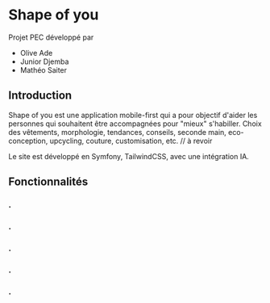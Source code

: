 # Shape of you

Projet PEC développé par 
- Olive Ade
- Junior Djemba 
- Mathéo Saiter

## Introduction

Shape of you est une application mobile-first qui a pour objectif d'aider les personnes qui souhaitent être accompagnées pour "mieux" s'habiller. Choix des vêtements, morphologie, tendances, conseils, seconde main, eco-conception, upcycling, couture, customisation, etc. // à revoir

Le site est développé en Symfony, TailwindCSS, avec une intégration IA.

## Fonctionnalités

### .

### .

### .

### .

### .
